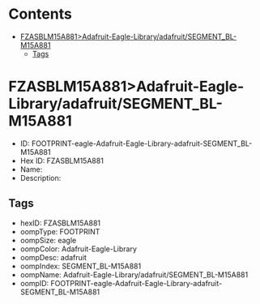 



Contents
========

* [FZASBLM15A881>Adafruit-Eagle-Library/adafruit/SEGMENT_BL-M15A881](#fzasblm15a881adafruit-eagle-libraryadafruitsegment_bl-m15a881)
	* [Tags](#tags)

# FZASBLM15A881>Adafruit-Eagle-Library/adafruit/SEGMENT_BL-M15A881

- ID: FOOTPRINT-eagle-Adafruit-Eagle-Library-adafruit-SEGMENT_BL-M15A881
- Hex ID: FZASBLM15A881
- Name: 
- Description: 

## Tags

- hexID: FZASBLM15A881
- oompType: FOOTPRINT
- oompSize: eagle
- oompColor: Adafruit-Eagle-Library
- oompDesc: adafruit
- oompIndex: SEGMENT_BL-M15A881
- oompName: Adafruit-Eagle-Library/adafruit/SEGMENT_BL-M15A881
- oompID: FOOTPRINT-eagle-Adafruit-Eagle-Library-adafruit-SEGMENT_BL-M15A881
